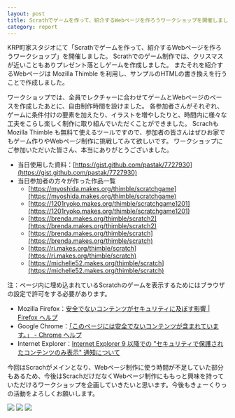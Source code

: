 ```yaml
---
layout: post
title: Scrathでゲームを作って、紹介するWebページを作ろうワークショップを開催しました
category: report
---
```



KRP町家スタジオにて「Scrathでゲームを作って、紹介するWebページを作ろうワークショップ」を開催しました。 Scrathでのゲーム制作では、クリスマスが近いこともありプレゼント落としゲームを作成しました。 またそれを紹介するWebページは Mozilla Thimble を利用し、サンプルのHTMLの書き換えを行うことで作成しました。


ワークショップでは、全員でレクチャーに合わせてゲームとWebページのベースを作成したあとに、自由制作時間を設けました。 各参加者さんがそれぞれ、ゲームに条件付けの要素を加えたり、イラストを増やしたりと、時間内に様々な工夫をこらし楽しく制作に取り組んでいただくことができました。 Scrachも Mozilla Thimble も無料て使えるツールですので、参加者の皆さんはぜひお家でもゲーム作りやWebページ制作に挑戦してみて欲しいです。 ワークショップにご参加いただいた皆さん、本当にありがとうございました。


- 当日使用した資料：[https://gist.github.com/pastak/7727930](https://gist.github.com/pastak/7727930)
- 当日参加者の方々が作った作品一覧
    - [https://myoshida.makes.org/thimble/scratchgame](https://myoshida.makes.org/thimble/scratchgame)
    - [https://1201ryoko.makes.org/thimble/scratchgame1201](https://1201ryoko.makes.org/thimble/scratchgame1201)
    - [https://brenda.makes.org/thimble/scratch2](https://brenda.makes.org/thimble/scratch2)
    - [https://brenda.makes.org/thimble/scratch](https://brenda.makes.org/thimble/scratch)
    - [https://ri.makes.org/thimble/scratch](https://ri.makes.org/thimble/scratch)
    - [https://michelle52.makes.org/thimble/scratch](https://michelle52.makes.org/thimble/scratch)

注：ページ内に埋め込まれているScratchのゲームを表示するためにはブラウザの設定で許可をする必要があります。

- Mozilla Firefox：[安全でないコンテンツがセキュリティに及ぼす影響 \| Firefox ヘルプ](https://support.mozilla.org/ja/kb/how-does-content-isnt-secure-affect-my-safety)
- Google Chrome：[「このページには安全でないコンテンツが含まれています。」 - Chrome ヘルプ](https://support.google.com/chrome/answer/1342714?hl=ja)
- Internet Explorer：[Internet Explorer 9 以降での "セキュリティで保護されたコンテンツのみ表示" 通知について](http://support.microsoft.com/kb/2625928/ja)


今回はScrachがメインとなり、Webページ制作に使う時間が不足していた部分もあるため、今後はScrachだけだなくWebページ制作にももっと興味を持っていただけるワークショップを企画していきたいと思います。今後もきょーくりっの活動をよろしくお願いします。


<div class="gallery">

<img src="http://kyokuri.pwsj.org/images/blogs/scratch1201/1451590_715273291817891_947094515_n.jpg" />
<img src="http://kyokuri.pwsj.org/images/blogs/scratch1201/1477911_715273431817877_498495204_n.jpg" />
<img src="http://kyokuri.pwsj.org/images/blogs/scratch1201/599834_715273598484527_1691974266_n.jpg" />

</div>
